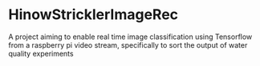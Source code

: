 # HinowStricklerImageRec
A project aiming to enable real time image classification using Tensorflow from a raspberry pi video stream, specifically to sort the output of water quality experiments

